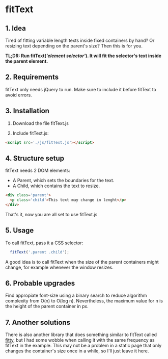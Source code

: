 # fitText

<h2>1. Idea</h2>

Tired of fitting variable length texts inside fixed containers by hand? Or resizing text depending on the parent's size? Then this is for you.

**TL;DR: Run fitText(*'element selector'*). It will fit the selector's text inside the parent element.**

<h2>2. Requirements</h2>

fitText only needs jQuery to run. Make sure to include it before fitText to avoid errors.

<h2>3. Installation</h2>

1. Download the file fitText.js

2. Include fitText.js:

```html
<script src='./js/fitText.js'></script>
```

<h2>4. Structure setup</h2>

fitText needs 2 DOM elements:

<ul>
  <li>A Parent, which sets the boundaries for the text. </li>
  <li>A Child, which contains the text to resize. </li>
</ul>

```html
<div class='parent'>
  <p class='child'>This text may change in lenght</p>
</div>
```

That's it, now you are all set to use fitText.js

<h2>5. Usage</h2>

To call fitText, pass it a CSS selector:

```javascript
  fitText('.parent .child');
```

A good idea is to call fitText when the size of the parent containers might change, for example whenever the window resizes.

<h2>6. Probable upgrades</h2>

Find appropiate font-size using a binary search to reduce algorithm complexity from O(n) to O(log n). Nevertheless, the maximum value for n is the height of the parent container in px. 

<h2>7. Another solutions</h2>

There is also another library that does something similar to fitText called [fitty](https://github.com/rikschennink/fitty), but I had some wobble when calling it with the same frequency as fitText in the example. This may not be a problem in a static page that only changes the container's size once in a while, so I'll just leave it here.
